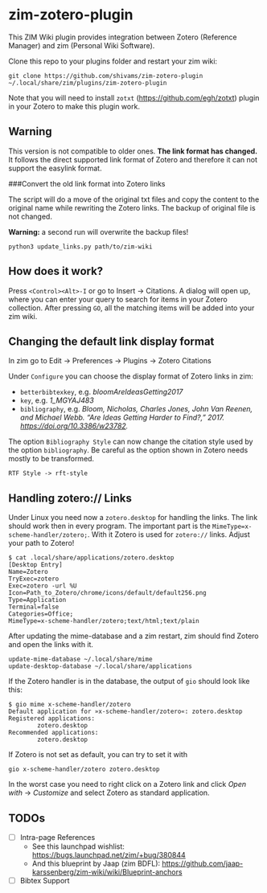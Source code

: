 zim-zotero-plugin
=================

This ZIM Wiki plugin provides integration between Zotero (Reference Manager) and zim (Personal Wiki Software).

Clone this repo to your plugins folder and restart your zim wiki:

    git clone https://github.com/shivams/zim-zotero-plugin ~/.local/share/zim/plugins/zim-zotero-plugin

Note that you will need to install `zotxt` (https://github.com/egh/zotxt) plugin in your Zotero to make this plugin work.

Warning
-------

This version is not compatible to older ones. **The link format has changed.** 
It follows the direct supported link format of Zotero and therefore it can not 
support the easylink format.

###Convert the old link format into Zotero links

The script will do a move of the original txt files and copy the content to the 
original name while rewriting the Zotero links. The backup of original file is 
not changed.

**Warning:** a second run will overwrite the backup files!

	python3 update_links.py path/to/zim-wiki

How does it work?
-----------------

Press `<Control><Alt>-I` or go to Insert -> Citations. A dialog will open up, where you can enter your query to search for items in your Zotero collection. After pressing `GO`, all the matching items will be added into your zim wiki.

Changing the default link display format
------------------------

In zim go to Edit -> Preferences -> Plugins -> Zotero Citations

Under `Configure` you can choose the display format of Zotero links in zim:

- `betterbibtexkey`, e.g. *bloomAreIdeasGetting2017*
- `key`, e.g. *1_MGYAJ483*
- `bibliography`, e.g. *Bloom, Nicholas, Charles Jones, John Van Reenen, and Michael Webb. “Are Ideas Getting Harder to Find?,” 2017. https://doi.org/10.3386/w23782.*

The option `Bibliography Style` can now change the citation style used by the 
option `bibliography`. Be careful as the option shown in Zotero needs mostly to 
be transformed.

    RTF Style -> rft-style

Handling zotero:// Links
------------------------

Under Linux you need now a `zotero.desktop` for handling the links. The link 
should work then in every program. The important part is the 
`MimeType=x-scheme-handler/zotero;`. With it Zotero is used for `zotero://` 
links. Adjust your path to Zotero!

    $ cat .local/share/applications/zotero.desktop
    [Desktop Entry]
    Name=Zotero
    TryExec=zotero
    Exec=zotero -url %U
    Icon=Path_to_Zotero/chrome/icons/default/default256.png
    Type=Application
    Terminal=false
    Categories=Office;
    MimeType=x-scheme-handler/zotero;text/html;text/plain

After updating the mime-database and a zim restart, zim should find Zotero and 
open the links with it.

    update-mime-database ~/.local/share/mime
    update-desktop-database ~/.local/share/applications

If the Zotero handler is in the database, the output of `gio` should look like 
this:

    $ gio mime x-scheme-handler/zotero
    Default application for »x-scheme-handler/zotero«: zotero.desktop
    Registered applications:
            zotero.desktop
    Recommended applications:
            zotero.desktop

If Zotero is not set as default, you can try to set it with

    gio x-scheme-handler/zotero zotero.desktop

In the worst case you need to right click on a Zotero link and click *Open 
with* -> *Customize* and select Zotero as standard application.

TODOs
-----

- [ ] Intra-page References
  - See this launchpad wishlist: https://bugs.launchpad.net/zim/+bug/380844
  - And this blueprint by Jaap (zim BDFL): https://github.com/jaap-karssenberg/zim-wiki/wiki/Blueprint-anchors
- [ ] Bibtex Support
